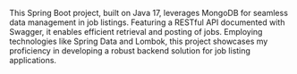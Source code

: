 This Spring Boot project, built on Java 17, leverages MongoDB for seamless data management in job listings.
Featuring a RESTful API documented with Swagger, it enables efficient retrieval and posting of jobs. 
Employing technologies like Spring Data and Lombok, this project showcases my proficiency in developing a robust backend solution for job listing applications.
